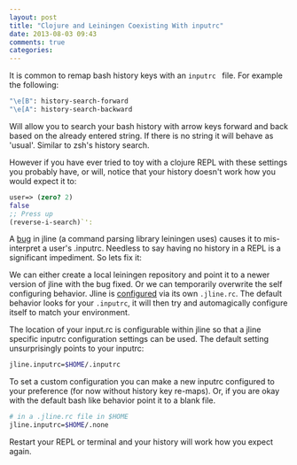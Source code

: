 ```yaml
---
layout: post
title: "Clojure and Leiningen Coexisting With inputrc"
date: 2013-08-03 09:43
comments: true
categories:
---
```


It is common to remap bash history keys with an `inputrc ` file.
For example the following:

```bash
"\e[B": history-search-forward
"\e[A": history-search-backward
```

Will allow you to search your bash history with arrow keys forward and back based on the already entered string. If there is no string it will behave as 'usual'. Similar to zsh's history search.

However if you have ever tried to toy with a clojure REPL with these settings you probably have, or will, notice that your history doesn't work how you would expect it to:

``` clojure
user=> (zero? 2)
false
;; Press up
(reverse-i-search)`':
```

A [bug](https://github.com/jline/jline2/issues/51) in jline (a command parsing library leiningen uses) causes it to mis-interpret a user's .inputrc. Needless to say having no history in a REPL is a significant impediment. So lets fix it:

We can either create a local leiningen repository and point it to a newer version of jline with the bug fixed. Or we can temporarily overwrite the self configuring behavior. Jline is [configured](https://github.com/jline/jline2/wiki/Configuration-Properties) via its own `.jline.rc`. The default behavior looks for your `.inputrc`, it will then try and automagically configure itself to match your environment.

The location of your input.rc is configurable within jline so that a jline specific inputrc configuration settings can be used. The default setting unsurprisingly points to your inputrc:
```bash
jline.inputrc=$HOME/.inputrc
```
To set a custom configuration you can make a new inputrc configured to your preference (for now without history key re-maps). Or, if you are okay with the default bash like behavior point it to a blank file.

```bash
# in a .jline.rc file in $HOME
jline.inputrc=$HOME/.none
```
Restart your REPL or terminal and your history will work how you expect again.